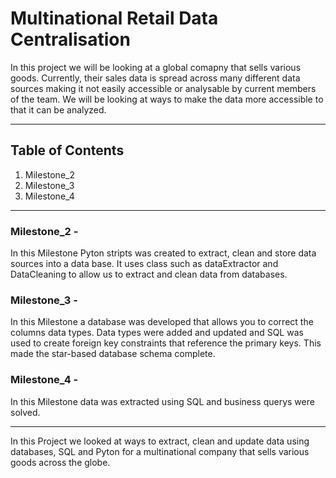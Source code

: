 # Multinational Retail Data Centralisation
In this project we will be looking at a global comapny that sells various goods. Currently, their sales data is spread across many different data sources making it not easily accessible or analysable by current members of the team.
We will be looking at ways to make the data more accessible to that it can be analyzed. 

--- 
## Table of Contents 
1. Milestone_2
1. Milestone_3
1. Milestone_4


---
### Milestone_2 - 
 In this Milestone Pyton stripts was created to extract, clean and store data sources into a data base. It uses class such as dataExtractor and DataCleaning to allow us to extract and clean data from databases. 

### Milestone_3 - 
In this Milestone a database was developed that allows you to correct the columns data types. Data types were added and updated and SQL was used to create  foreign key constraints that reference the primary keys. This made the star-based database schema complete.

### Milestone_4 - 
In this Milestone data was extracted using SQL and business querys were solved.  

--- 
In this Project we looked at ways to extract, clean and update data using databases, SQL and Pyton for a multinational company that sells various goods across the globe.